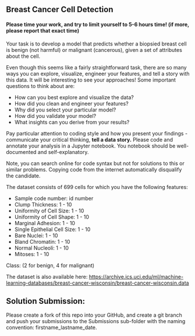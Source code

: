 ## Breast Cancer Cell Detection


#### Please time your work, and try to limit yourself to 5-6 hours time! (if more, please report that exact time)
 

Your task is to develop a model that predicts whether a biopsied breast cell is benign (not harmful) or malignant (cancerous), given a set of attributes about the cell.

Even though this seems like a fairly straightforward task, there are so many ways you can explore, visualize, engineer your features, and tell a story with this data. It will be interesting to see your approaches! Some important questions to think about are: 
  * How can you best explore and visualize the data? 
  * How did you clean and engineer your features?
  * Why did you select your particular model? 
  * How did you validate your model? 
  * What insights can you derive from your results?

Pay particular attention to coding style and how you present your findings - communicate your critical thinking, **tell a data story.** Please code and annotate your analysis in a Jupyter notebook. You notebook should be well-documented and self-explanatory.


Note, you can search online for code syntax but not for solutions to this or similar problems. 
Copying code from the internet automatically disqualify the candidate.

The dataset consists of 699 cells for which you have the following features:

  * Sample code number: id number
  * Clump Thickness: 1 - 10
  * Uniformity of Cell Size: 1 - 10
  * Uniformity of Cell Shape: 1 - 10
  * Marginal Adhesion: 1 - 10
  * Single Epithelial Cell Size: 1 - 10
  * Bare Nuclei: 1 - 10
  * Bland Chromatin: 1 - 10
  * Normal Nucleoli: 1 - 10
  * Mitoses: 1 - 10

Class: (2 for benign, 4 for malignant)

The dataset is also available here: https://archive.ics.uci.edu/ml/machine-learning-databases/breast-cancer-wisconsin/breast-cancer-wisconsin.data


## Solution Submission:

 Please create a fork of this repo into your GitHub, and create a git branch and push your submissions to the Submissions sub-folder with the naming convention: firstname_lastname_date.
 

